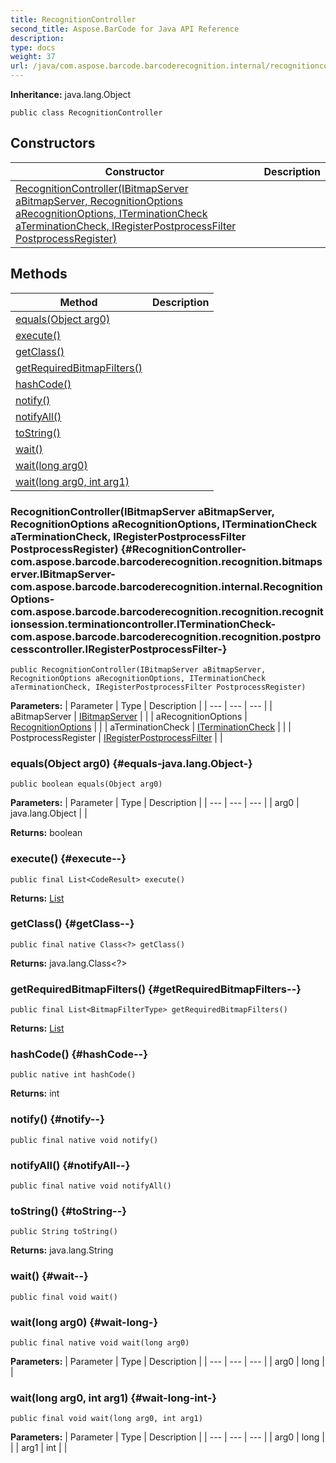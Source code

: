 ```yaml
---
title: RecognitionController
second_title: Aspose.BarCode for Java API Reference
description: 
type: docs
weight: 37
url: /java/com.aspose.barcode.barcoderecognition.internal/recognitioncontroller/
---
```

**Inheritance:**
java.lang.Object
```
public class RecognitionController
```
## Constructors

| Constructor | Description |
| --- | --- |
| [RecognitionController(IBitmapServer aBitmapServer, RecognitionOptions aRecognitionOptions, ITerminationCheck aTerminationCheck, IRegisterPostprocessFilter PostprocessRegister)](#RecognitionController-com.aspose.barcode.barcoderecognition.recognition.bitmapserver.IBitmapServer-com.aspose.barcode.barcoderecognition.internal.RecognitionOptions-com.aspose.barcode.barcoderecognition.recognition.recognitionsession.terminationcontroller.ITerminationCheck-com.aspose.barcode.barcoderecognition.recognition.postprocesscontroller.IRegisterPostprocessFilter-) |  |
## Methods

| Method | Description |
| --- | --- |
| [equals(Object arg0)](#equals-java.lang.Object-) |  |
| [execute()](#execute--) |  |
| [getClass()](#getClass--) |  |
| [getRequiredBitmapFilters()](#getRequiredBitmapFilters--) |  |
| [hashCode()](#hashCode--) |  |
| [notify()](#notify--) |  |
| [notifyAll()](#notifyAll--) |  |
| [toString()](#toString--) |  |
| [wait()](#wait--) |  |
| [wait(long arg0)](#wait-long-) |  |
| [wait(long arg0, int arg1)](#wait-long-int-) |  |
### RecognitionController(IBitmapServer aBitmapServer, RecognitionOptions aRecognitionOptions, ITerminationCheck aTerminationCheck, IRegisterPostprocessFilter PostprocessRegister) {#RecognitionController-com.aspose.barcode.barcoderecognition.recognition.bitmapserver.IBitmapServer-com.aspose.barcode.barcoderecognition.internal.RecognitionOptions-com.aspose.barcode.barcoderecognition.recognition.recognitionsession.terminationcontroller.ITerminationCheck-com.aspose.barcode.barcoderecognition.recognition.postprocesscontroller.IRegisterPostprocessFilter-}
```
public RecognitionController(IBitmapServer aBitmapServer, RecognitionOptions aRecognitionOptions, ITerminationCheck aTerminationCheck, IRegisterPostprocessFilter PostprocessRegister)
```


**Parameters:**
| Parameter | Type | Description |
| --- | --- | --- |
| aBitmapServer | [IBitmapServer](../../com.aspose.barcode.barcoderecognition.recognition.bitmapserver/ibitmapserver) |  |
| aRecognitionOptions | [RecognitionOptions](../../com.aspose.barcode.barcoderecognition.internal/recognitionoptions) |  |
| aTerminationCheck | [ITerminationCheck](../../com.aspose.barcode.barcoderecognition.recognition.recognitionsession.terminationcontroller/iterminationcheck) |  |
| PostprocessRegister | [IRegisterPostprocessFilter](../../com.aspose.barcode.barcoderecognition.recognition.postprocesscontroller/iregisterpostprocessfilter) |  |

### equals(Object arg0) {#equals-java.lang.Object-}
```
public boolean equals(Object arg0)
```




**Parameters:**
| Parameter | Type | Description |
| --- | --- | --- |
| arg0 | java.lang.Object |  |

**Returns:**
boolean
### execute() {#execute--}
```
public final List<CodeResult> execute()
```




**Returns:**
[List](../../java.util/list)
### getClass() {#getClass--}
```
public final native Class<?> getClass()
```




**Returns:**
java.lang.Class<?>
### getRequiredBitmapFilters() {#getRequiredBitmapFilters--}
```
public final List<BitmapFilterType> getRequiredBitmapFilters()
```




**Returns:**
[List](../../java.util/list)
### hashCode() {#hashCode--}
```
public native int hashCode()
```




**Returns:**
int
### notify() {#notify--}
```
public final native void notify()
```




### notifyAll() {#notifyAll--}
```
public final native void notifyAll()
```




### toString() {#toString--}
```
public String toString()
```




**Returns:**
java.lang.String
### wait() {#wait--}
```
public final void wait()
```




### wait(long arg0) {#wait-long-}
```
public final native void wait(long arg0)
```




**Parameters:**
| Parameter | Type | Description |
| --- | --- | --- |
| arg0 | long |  |

### wait(long arg0, int arg1) {#wait-long-int-}
```
public final void wait(long arg0, int arg1)
```




**Parameters:**
| Parameter | Type | Description |
| --- | --- | --- |
| arg0 | long |  |
| arg1 | int |  |

